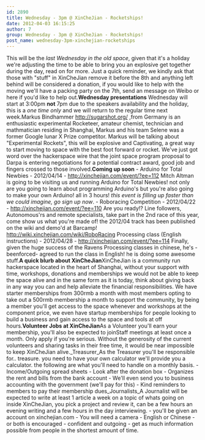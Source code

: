 ```yaml
---
id: 2890
title: Wednesday - 3pm @ XinCheJian - Rocketships!
date: 2012-04-03 16:15:25
author: 7
group: Wednesday - 3pm @ XinCheJian - Rocketships!
post_name: wednesday-3pm-xinchejian-rocketships
---
```


This will be the _last Wednesday in the old space_, given that it's a holiday we're adjusting the time to be able to bring you an explosive get together during the day, read on for more. Just a quick reminder, we kindly ask that those with "stuff" in XinCheJian remove it before the 8th and anything left behind will be considered a donation, if you would like to help with the moving we'll have a packing party on the 7th, send an message on Weibo or here if you'd like to help out.**Wednesday presentations** Wednesday will start at 3:00pm **not** 7pm due to the speakers availability and the holiday, this is a _one time only_ and we will return to the regular time next week.Markus Bindhammer http://sugarshot.org/ ,from Germany is an enthusiastic experimental Rocketeer, amateur chemist, technician and mathmatician residing in Shanghai, Markus and his team Selene was a former Google lunar X Prize competitor. Markus will be talking about "Experimental Rockets", this will be explosive and Captivating, a great way to start moving to space with the best foot forward or rocket. We've just got word over the hackerspace wire that the joint space program proposal to Darpa is entering negotiations for a potential contract award, good job and fingers crossed to those involved.**Coming up soon** - Arduino for Total Newbies - 2012/04/14 - http://xinchejian.com/event/?ee=112 Mitch Altman is going to be visiting us and running Arduino for Total Newbies! not only are you going to learn about programming Arduino's but you're also going to make your own Arduino! all in 3 hours! *this event is filling up faster than we could imagine, go sign up now*. - Roboracing Competition - 2012/04/22 - http://xinchejian.com/event/?ee=110 Are you ready!? Line followers, Autonomous'rs and remote specialists, take part in the 2nd race of this year, come show us what you're made of! the 2012/04 track has been published on the wiki and demo'd at Barcamp! http://wiki.xinchejian.com/wiki/RoboRacing Processing class (English instructions) - 2012/04/28 - http://xinchejian.com/event/?ee=114 Finally, given the huge success of the Ravens Processing classes in chinese, he's -beenforced- agreed to run the class in English! he is doing some awesome stuff.**A quick blurb about XinCheJian**XinCheJian is a community run hackerspace located in the heart of Shanghai, without your support with time, workshops, donations and memberships we would not be able to keep the space alive and in the same form as it is today, think about giving back in any way you can and help alleviate the financial responsibilities. We have starter memberships from 300rmb a month with most members opting to take out a 500rmb membership a month to support the community, by being a member you'll get access to the space whenever and workshops at the component price, we even have startup memberships for people looking to build a business and gain access to the space and tools at off hours.**Volunteer Jobs at XinCheJian**As a Volunteer you'll earn your membership, you'll also be expected to joinStaff meetings at least once a month. Only apply if you're serious. Without the generosity of the current volunteers and sharing tasks in their free time, it would be near impossible to keep XinCheJian alive._Treasurer_As the Treasurer you'll be responsible for.. treasure. you need to have your own calculator we'll provide you a calculator. the following are what you'll need to handle on a monthly basis. - Income/Outgoing spread sheets - Look after the donation box - Organizes the rent and bills from the bank account - We'll even send you to business accounting with the government (we'll pay for this) - Kind reminders to members to pay their membership dues_Journalists_A Journalist will be expected to write at least 1 article a week on a topic of whats going on inside XinCheJian, you pick a project and review it, can be a few hours an evening writing and a few hours in the day interviewing. - you'll be given an account on xinchejian.com - You will need a camera - English or Chinese - or both is encouraged - confident and outgoing - get as much information possible from people in the shortest amount of time.